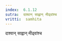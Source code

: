 ```yaml
---
index:  6.1.12
sutra:  दाश्वान् साह्वान् मीढ्वांश्च
vritti:  samhita 
---
```


दाश्वान् साह्वान् मीढ्वांश्च

